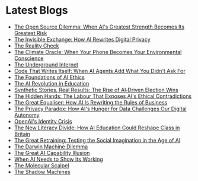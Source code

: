 <!--
**rawveg/rawveg** is a ✨ _special_ ✨ repository because its `README.md` (this file) appears on your GitHub profile.

Here are some ideas to get you started:

- 🔭 I’m currently working on ...
- 🌱 I’m currently learning ...
- 👯 I’m looking to collaborate on ...
- 🤔 I’m looking for help with ...
- 💬 Ask me about ...
- 📫 How to reach me: ...
- 😄 Pronouns: ...
- ⚡ Fun fact: ...
-->

# Latest Blogs
<!-- BLOG-POST-LIST:START -->
- [The Open Source Dilemma: When AI&#39;s Greatest Strength Becomes Its Greatest Risk](https://smarterarticles.co.uk/the-open-source-dilemma-when-ais-greatest-strength-becomes-its-greatest-risk?pk_campaign=rss-feed)
- [The Invisible Exchange: How AI Rewrites Digital Privacy](https://smarterarticles.co.uk/the-invisible-exchange-how-ai-rewrites-digital-privacy?pk_campaign=rss-feed)
- [The Reality Check](https://dev.to/rawveg/the-reality-check-3jc5)
- [The Climate Oracle: When Your Phone Becomes Your Environmental Conscience](https://smarterarticles.co.uk/the-climate-oracle-when-your-phone-becomes-your-environmental-conscience?pk_campaign=rss-feed)
- [The Underground Internet](https://dev.to/rawveg/the-underground-internet-217o)
- [Code That Writes Itself: When AI Agents Add What You Didn&#39;t Ask For](https://smarterarticles.co.uk/code-that-writes-itself-when-ai-agents-add-what-you-didnt-ask-for?pk_campaign=rss-feed)
- [The Foundations of AI Ethics](https://dev.to/rawveg/the-foundations-of-ai-ethics-35an)
- [The AI Revolution in Education](https://dev.to/rawveg/the-ai-revolution-in-education-5d6b)
- [Synthetic Stories, Real Results: The Rise of AI‑Driven Election Wins](https://smarterarticles.co.uk/synthetic-stories-real-results-the-rise-of-ai-driven-election-wins?pk_campaign=rss-feed)
- [The Hidden Hands: The Labour That Exposes AI&#39;s Ethical Contradictions](https://smarterarticles.co.uk/the-hidden-hands-the-labour-that-exposes-ais-ethical-contradictions?pk_campaign=rss-feed)
- [The Great Equaliser: How AI Is Rewriting the Rules of Business](https://smarterarticles.co.uk/the-great-equaliser-how-ai-is-rewriting-the-rules-of-business?pk_campaign=rss-feed)
- [The Privacy Paradox: How AI&#39;s Hunger for Data Challenges Our Digital Autonomy](https://smarterarticles.co.uk/the-privacy-paradox-how-ais-hunger-for-data-challenges-our-digital-autonomy?pk_campaign=rss-feed)
- [OpenAI&#39;s Identity Crisis](https://dev.to/rawveg/openais-identity-crisis-3g83)
- [The New Literacy Divide: How AI Education Could Reshape Class in Britain](https://smarterarticles.co.uk/the-new-literacy-divide-how-ai-education-could-reshape-class-in-britain?pk_campaign=rss-feed)
- [The Great Retraining: Testing the Social Imagination in the Age of AI](https://smarterarticles.co.uk/the-great-retraining-testing-the-social-imagination-in-the-age-of-ai?pk_campaign=rss-feed)
- [The Darwin Machine Dilemma](https://dev.to/rawveg/the-darwin-machine-dilemma-115o)
- [The Great AI Capability Illusion](https://dev.to/rawveg/the-great-ai-capability-illusion-3p6i)
- [When AI Needs to Show Its Working](https://dev.to/rawveg/when-ai-needs-to-show-its-working-34ff)
- [The Molecular Scalpel](https://dev.to/rawveg/the-molecular-scalpel-id4)
- [The Shadow Machines](https://dev.to/rawveg/the-shadow-machines-3ml0)
<!-- BLOG-POST-LIST:END -->
